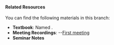 #### Related Resources  
You can find the following materials in this branch:  
- **Textbook**: Named .  
- **Meeting Recordings**:
--[First meeting](https://meeting.tencent.com/crm/l51jjX8Dbf)
- **Seminar Notes**
